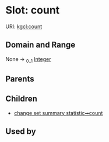 
# Slot: count




URI: [kgcl:count](http://w3id.org/kgcl_schema/count)


## Domain and Range

None &#8594;  <sub>0..1</sub> [Integer](types/Integer.md)

## Parents


## Children

 *  [change set summary statistic➞count](change_set_summary_statistic_count.md)

## Used by

